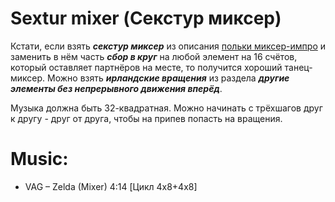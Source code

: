 Sextur mixer (Секстур миксер)
=============================
Кстати, если взять ___секстур миксер___ из описания [польки миксер-импро](polka-mixer-impro.md) и заменить в нём часть ___сбор в круг___ на любой элемент на 16 счётов, который оставляет партнёров на месте, то получится хороший танец-миксер. Можно взять ___ирландские вращения___ из раздела ___другие элементы без непрерывного движения вперёд___.

Музыка должна быть 32-квадратная. Можно начинать с трёхшагов друг к другу - друг от друга, чтобы на припев попасть на вращения.

Music:
======
- VAG – Zelda (Mixer) 4:14 [Цикл 4x8+4x8]
